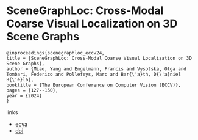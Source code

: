 # SceneGraphLoc: Cross-Modal Coarse Visual Localization on 3D Scene Graphs

```
@inproceedings{scenegraphloc_eccv24,
title = {SceneGraphLoc: Cross-Modal Coarse Visual Localization on 3D Scene Graphs},
author = {Miao, Yang and Engelmann, Francis and Vysotska, Olga and Tombari, Federico and Pollefeys, Marc and Bar{\'a}th, D{\'a}niel B{\'e}la},
booktitle = {The European Conference on Computer Vision (ECCV)},
pages = {127--150},
year = {2024}
}
```

links
- [ecva](https://www.ecva.net/papers/eccv_2024/papers_ECCV/html/1255_ECCV_2024_paper.php)
- [doi](https://link.springer.com/chapter/10.1007/978-3-031-73242-3_8)
